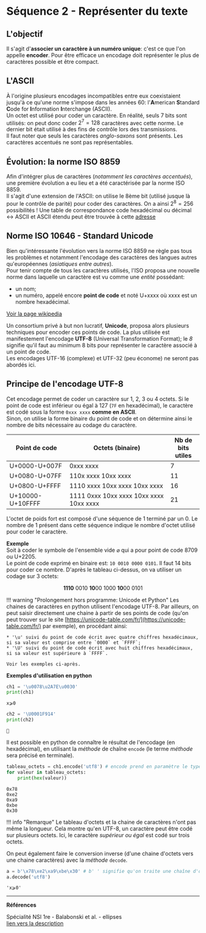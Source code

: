 Séquence 2 - Représenter du texte
================================

## L'objectif
Il s'agit d'**associer un caractère à un numéro unique**: c'est ce que l'on appelle **encoder**. Pour être efficace un encodage doit représenter le plus de caractères possible et être compact.

## L'ASCII
À l'origine plusieurs encodages incompatibles entre eux coexistaient jusqu'à ce qu'une norme s'impose dans les années 60: l'**A**merican **S**tandard **C**ode for **I**nformation **I**nterchange (ASCII).  
Un octet est utilisé pour coder un caractère. En réalité, seuls 7 bits sont utilisés: on peut donc coder $2^7=128$ caractères avec cette norme. Le dernier bit était utilisé à des fins de contrôle lors des transmissions.  
Il faut noter que seuls les caractères *anglo-saxons* sont présents. Les caractères accentués ne sont pas représentables.

## Évolution: la norme ISO 8859
Afin d'intégrer plus de caractères (*notamment les caractères accentués*), une première évolution a eu lieu et a été caractérisée par la norme ISO 8859.  
Il s'agit d'une extension de l'ASCII: on utilise le 8ème bit (utilisé jusque là pour le contrôle de parité) pour coder des caractères. On a ainsi $2^8=256$ possibilités !
Une table de correspondance code hexadécimal ou décimal $\longleftrightarrow$ ASCII et ASCII étendu peut être trouvée à cette [adresse](http://www.asciitable.com/)

## Norme ISO 10646 - Standard Unicode
Bien qu'intéressante l'évolution vers la norme ISO 8859 ne règle pas tous les problèmes et notamment l'encodage des caractères des langues autres qu'européennes (*asiatiques entre autres*).  
Pour tenir compte de tous les caractères utilisés, l'ISO proposa une nouvelle norme dans laquelle un caractère est vu comme une *entité* possédant:  

*  un nom;  
*  un numéro, appelé encore **point de code** et noté U+xxxx où xxxx est un nombre hexadécimal.  

[Voir la page wikipedia](https://fr.wikipedia.org/wiki/Table_des_caract%C3%A8res_Unicode_\(0000-0FFF\))  

Un consortium privé à but non lucratif, **Unicode**, proposa alors plusieurs techniques pour encoder ces points de code. La plus utilisée est manifestement l'encodage **UTF-8** (Universal Transformation Format); le *8* signifie qu'il faut au minimum 8 bits pour représenter le caractère associé à un point de code.  
Les encodages UTF-16 (complexe) et UTF-32 (peu économe) ne seront pas abordés ici.

## Principe de l'encodage UTF-8
Cet encodage permet de coder un caractère sur 1, 2, 3 ou 4 octets. Si le point de code est inférieur ou égal à 127 (`7F` en hexadécimal), le caractère est codé sous la forme `0xxx xxxx` **comme en ASCII**.  
Sinon, on utilise la forme binaire du point de code et on détermine ainsi le nombre de bits nécessaire au codage du caractère.

| Point de code    	| Octets (binaire)                        	| Nb de bits <br>utiles 	|
|------------------	|-----------------------------------------	|-----------------------	|
| U+0000-U+007F    	| 0xxx xxxx                               	| 7                     	|
| U+0080-U+07FF    	| 110x xxxx 10xx xxxx                     	| 11                    	|
| U+0800-U+FFFF    	| 1110 xxxx 10xx xxxx 10xx xxxx           	| 16                    	|
| U+10000-U+10FFFF 	| 1111 0xxx 10xx xxxx 10xx xxxx 10xx xxxx 	| 21                    	|

L'octet de poids fort est composé d'une séquence de 1 terminé par un 0. Le nombre de 1 présent dans cette séquence indique le nombre d'octet utilisé pour coder le caractère.  

**Exemple**  
Soit à coder le symbole de l'ensemble vide $\varnothing$ qui a pour point de code 8709 ou U+2205.  
Le point de code exprimé en binaire est: `10 0010 0000 0101`. Il faut 14 bits pour coder ce nombre. D'après le tableau ci-dessus, on va utiliser un codage sur 3 octets:  

$$
\mathbf{1110}\ 0010\ \mathbf{10}00\ 1000\ \mathbf{10}00\ 0101
$$

!!! warning "Prolongement hors programme: Unicode et Python"
    Les chaines de caractères en python utilisent l'encodage UTF-8. Par ailleurs, on peut saisir directement une chaine à partir de ses points de code (qu'on 
    peut trouver sur le site [https://unicode-table.com/fr/](https://unicode-table.com/fr/) par exemple), en procédant ainsi:  
    
    * '\u' suivi du point de code écrit avec quatre chiffres hexadécimaux, si sa valeur est comprise entre `0000` et `FFFF`;
    * '\U' suivi du point de code écrit avec huit chiffres hexadécimaux, si sa valeur est supérieure à `FFFF`.
    
    Voir les exemples ci-après.

**Exemples d'utilisation en python**


```python
ch1 = '\u0078\u2A7E\u0030'
print(ch1)
```

    x⩾0



```python
ch2 = '\U0001F914'
print(ch2)
```

    🤔


Il est possible en python de connaître le résultat de l'encodage (en hexadécimal), en utilisant la *méthode* de chaîne `encode` (le terme *méthode* sera précisé en terminale).


```python
tableau_octets = ch1.encode('utf8') # encode prend en paramètre le type d'encodage
for valeur in tableau_octets:
    print(hex(valeur))
```

    0x78
    0xe2
    0xa9
    0xbe
    0x30


!!! info "Remarque"
    Le tableau d'octets et la chaine de caractères n'ont pas même la longueur. Cela montre qu'en UTF-8, un caractère peut être codé sur plusieurs octets. Ici, le caractère *supérieur ou égal* est codé sur trois octets.  

On peut également faire le conversion inverse (d'une chaine d'octets vers une chaine caractères) avec la *méthode* `decode`.


```python
a = b'\x78\xe2\xa9\xbe\x30' # b' ' signifie qu'on traite une chaîne d'octets (bytes)
a.decode('utf8')
```




    'x⩾0'



---
**Références**  

Spécialité NSI 1re - Balabonski et al. - ellipses  
[lien vers la description](https://www.editions-ellipses.fr/accueil/118-10382-specialite-numerique-et-sciences-informatiques-30-lecons-avec-exercices-corriges-premiere-nouveaux-programmes-9782340033641.html#/1-format_disponible-broche)
